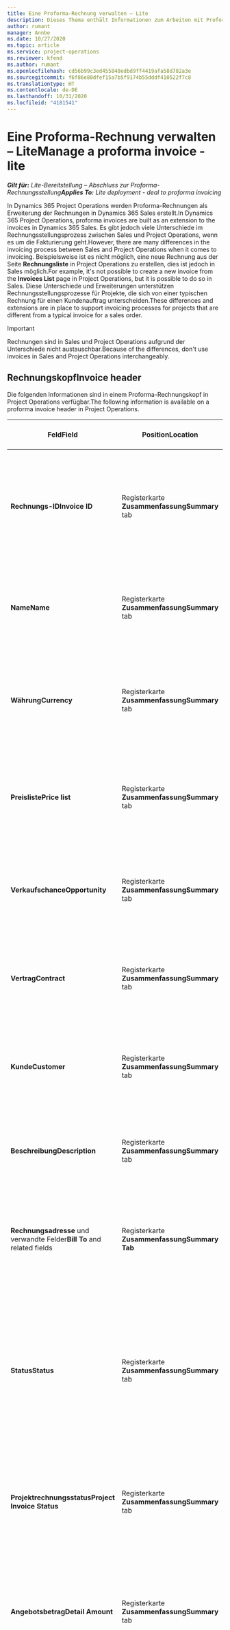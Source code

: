 ```yaml
---
title: Eine Proforma-Rechnung verwalten – Lite
description: Dieses Thema enthält Informationen zum Arbeiten mit Proforma-Rechnungen.
author: rumant
manager: Annbe
ms.date: 10/27/2020
ms.topic: article
ms.service: project-operations
ms.reviewer: kfend
ms.author: rumant
ms.openlocfilehash: cd56b99c3ed455848edbd9ff4419afa58d782a3e
ms.sourcegitcommit: f6f86e80dfef15a7b5f9174b55dddf410522f7c8
ms.translationtype: HT
ms.contentlocale: de-DE
ms.lasthandoff: 10/31/2020
ms.locfileid: "4181541"
---
```

# <a name="manage-a-proforma-invoice---lite"></a><span data-ttu-id="9aff2-103">Eine Proforma-Rechnung verwalten – Lite</span><span class="sxs-lookup"><span data-stu-id="9aff2-103">Manage a proforma invoice - lite</span></span>

<span data-ttu-id="9aff2-104">_**Gilt für:** Lite-Bereitstellung – Abschluss zur Proforma-Rechnungsstellung_</span><span class="sxs-lookup"><span data-stu-id="9aff2-104">_**Applies To:** Lite deployment - deal to proforma invoicing_</span></span>

<span data-ttu-id="9aff2-105">In Dynamics 365 Project Operations werden Proforma-Rechnungen als Erweiterung der Rechnungen in Dynamics 365 Sales erstellt.</span><span class="sxs-lookup"><span data-stu-id="9aff2-105">In Dynamics 365 Project Operations, proforma invoices are built as an extension to the invoices in Dynamics 365 Sales.</span></span> <span data-ttu-id="9aff2-106">Es gibt jedoch viele Unterschiede im Rechnungsstellungsprozess zwischen Sales und Project Operations, wenn es um die Fakturierung geht.</span><span class="sxs-lookup"><span data-stu-id="9aff2-106">However, there are many differences in the invoicing process between Sales and Project Operations when it comes to invoicing.</span></span> <span data-ttu-id="9aff2-107">Beispielsweise ist es nicht möglich, eine neue Rechnung aus der Seite **Rechnungsliste** in Project Operations zu erstellen, dies ist jedoch in Sales möglich.</span><span class="sxs-lookup"><span data-stu-id="9aff2-107">For example, it's not possible to create a new invoice from the **Invoices List** page in Project Operations, but it is possible to do so in Sales.</span></span> <span data-ttu-id="9aff2-108">Diese Unterschiede und Erweiterungen unterstützen Rechnungsstellungsprozesse für Projekte, die sich von einer typischen Rechnung für einen Kundenauftrag unterscheiden.</span><span class="sxs-lookup"><span data-stu-id="9aff2-108">These differences and extensions are in place to support invoicing processes for projects that are different from a typical invoice for a sales order.</span></span>

> [!IMPORTANT]
> <span data-ttu-id="9aff2-109">Rechnungen sind in Sales und Project Operations aufgrund der Unterschiede nicht austauschbar.</span><span class="sxs-lookup"><span data-stu-id="9aff2-109">Because of the differences, don't use invoices in Sales and Project Operations interchangeably.</span></span>

## <a name="invoice-header"></a><span data-ttu-id="9aff2-110">Rechnungskopf</span><span class="sxs-lookup"><span data-stu-id="9aff2-110">Invoice header</span></span>

<span data-ttu-id="9aff2-111">Die folgenden Informationen sind in einem Proforma-Rechnungskopf in Project Operations verfügbar.</span><span class="sxs-lookup"><span data-stu-id="9aff2-111">The following information is available on a proforma invoice header in Project Operations.</span></span>

| <span data-ttu-id="9aff2-112">Feld</span><span class="sxs-lookup"><span data-stu-id="9aff2-112">Field</span></span> | <span data-ttu-id="9aff2-113">Position</span><span class="sxs-lookup"><span data-stu-id="9aff2-113">Location</span></span> | <span data-ttu-id="9aff2-114">Beschreibung des Dataflows</span><span class="sxs-lookup"><span data-stu-id="9aff2-114">Description</span></span> | <span data-ttu-id="9aff2-115">Nachgelagerte Auswirkungen</span><span class="sxs-lookup"><span data-stu-id="9aff2-115">Downstream impact</span></span> |
| --- | --- | --- | --- |
| <span data-ttu-id="9aff2-116">**Rechnungs-ID**</span><span class="sxs-lookup"><span data-stu-id="9aff2-116">**Invoice ID**</span></span> | <span data-ttu-id="9aff2-117">Registerkarte **Zusammenfassung**</span><span class="sxs-lookup"><span data-stu-id="9aff2-117">**Summary** tab</span></span> | <span data-ttu-id="9aff2-118">Die ID wird bei Erstellung der Proforma-Rechnung automatisch generiert.</span><span class="sxs-lookup"><span data-stu-id="9aff2-118">The ID that is generated automatically when a proforma invoice is created.</span></span> <span data-ttu-id="9aff2-119">Ein schreibgeschütztes Feld, das für die Bearbeitung gesperrt ist.</span><span class="sxs-lookup"><span data-stu-id="9aff2-119">A read-only field that is locked from editing.</span></span> | <span data-ttu-id="9aff2-120">Dieses Feld wird als Referenz für jede Proforma-Rechnung verwendet.</span><span class="sxs-lookup"><span data-stu-id="9aff2-120">This field is used as a reference for each proforma invoice.</span></span> |
| <span data-ttu-id="9aff2-121">**Name**</span><span class="sxs-lookup"><span data-stu-id="9aff2-121">**Name**</span></span> | <span data-ttu-id="9aff2-122">Registerkarte **Zusammenfassung**</span><span class="sxs-lookup"><span data-stu-id="9aff2-122">**Summary** tab</span></span> | <span data-ttu-id="9aff2-123">Standardmäßig auf den Namen des Projektvertrags festgelegt.</span><span class="sxs-lookup"><span data-stu-id="9aff2-123">Set to the name of the project contract by default.</span></span> <span data-ttu-id="9aff2-124">Dieses Feld kann vom Benutzer bearbeitet werden.</span><span class="sxs-lookup"><span data-stu-id="9aff2-124">This field can be edited by the user.</span></span> | &nbsp;  |
| <span data-ttu-id="9aff2-125">**Währung**</span><span class="sxs-lookup"><span data-stu-id="9aff2-125">**Currency**</span></span> | <span data-ttu-id="9aff2-126">Registerkarte **Zusammenfassung**</span><span class="sxs-lookup"><span data-stu-id="9aff2-126">**Summary** tab</span></span> | <span data-ttu-id="9aff2-127">Standardmäßig auf die Währung des Projektvertrags festgelegt.</span><span class="sxs-lookup"><span data-stu-id="9aff2-127">Set to the currency of the project contract by default.</span></span> <span data-ttu-id="9aff2-128">Ein schreibgeschütztes Feld, das für die Bearbeitung gesperrt ist.</span><span class="sxs-lookup"><span data-stu-id="9aff2-128">A read-only field that is locked from editing.</span></span> |&nbsp; |
| <span data-ttu-id="9aff2-129">**Preisliste**</span><span class="sxs-lookup"><span data-stu-id="9aff2-129">**Price list**</span></span> | <span data-ttu-id="9aff2-130">Registerkarte **Zusammenfassung**</span><span class="sxs-lookup"><span data-stu-id="9aff2-130">**Summary** tab</span></span> | <span data-ttu-id="9aff2-131">Standardmäßig auf die Preisliste des Projektvertrags festgelegt.</span><span class="sxs-lookup"><span data-stu-id="9aff2-131">Set to the price list of the project contract by default.</span></span> <span data-ttu-id="9aff2-132">Ein schreibgeschütztes Feld, das für die Bearbeitung gesperrt ist.</span><span class="sxs-lookup"><span data-stu-id="9aff2-132">A read-only field that is locked from editing.</span></span> | &nbsp; |
| <span data-ttu-id="9aff2-133">**Verkaufschance**</span><span class="sxs-lookup"><span data-stu-id="9aff2-133">**Opportunity**</span></span> | <span data-ttu-id="9aff2-134">Registerkarte **Zusammenfassung**</span><span class="sxs-lookup"><span data-stu-id="9aff2-134">**Summary** tab</span></span> | <span data-ttu-id="9aff2-135">Der Verweis auf die verknüpfte Opportunity.</span><span class="sxs-lookup"><span data-stu-id="9aff2-135">The reference to the linked opportunity.</span></span> <span data-ttu-id="9aff2-136">Ein schreibgeschütztes Feld, das für die Bearbeitung gesperrt ist.</span><span class="sxs-lookup"><span data-stu-id="9aff2-136">A read-only field that is locked from editing.</span></span> | &nbsp;  |
| <span data-ttu-id="9aff2-137">**Vertrag**</span><span class="sxs-lookup"><span data-stu-id="9aff2-137">**Contract**</span></span> | <span data-ttu-id="9aff2-138">Registerkarte **Zusammenfassung**</span><span class="sxs-lookup"><span data-stu-id="9aff2-138">**Summary** tab</span></span> | <span data-ttu-id="9aff2-139">Verweis auf den verknüpften Projektvertrag.</span><span class="sxs-lookup"><span data-stu-id="9aff2-139">The reference to the linked project contract.</span></span> <span data-ttu-id="9aff2-140">Ein schreibgeschütztes Feld, das für die Bearbeitung gesperrt ist.</span><span class="sxs-lookup"><span data-stu-id="9aff2-140">A read-only field that is locked from editing.</span></span> | &nbsp; |
| <span data-ttu-id="9aff2-141">**Kunde**</span><span class="sxs-lookup"><span data-stu-id="9aff2-141">**Customer**</span></span> | <span data-ttu-id="9aff2-142">Registerkarte **Zusammenfassung**</span><span class="sxs-lookup"><span data-stu-id="9aff2-142">**Summary** tab</span></span> | <span data-ttu-id="9aff2-143">Verweis auf den verknüpften Projektvertrag.</span><span class="sxs-lookup"><span data-stu-id="9aff2-143">The reference to the linked project contract.</span></span> <span data-ttu-id="9aff2-144">Ein schreibgeschütztes Feld, das für die Bearbeitung gesperrt ist.</span><span class="sxs-lookup"><span data-stu-id="9aff2-144">A read-only field that is locked from editing.</span></span> |&nbsp;  |
| <span data-ttu-id="9aff2-145">**Beschreibung**</span><span class="sxs-lookup"><span data-stu-id="9aff2-145">**Description**</span></span> | <span data-ttu-id="9aff2-146">Registerkarte **Zusammenfassung**</span><span class="sxs-lookup"><span data-stu-id="9aff2-146">**Summary** tab</span></span> | <span data-ttu-id="9aff2-147">Das Textfeld, das die Rechnung beschreibt.</span><span class="sxs-lookup"><span data-stu-id="9aff2-147">The text field that describes the invoice.</span></span> <span data-ttu-id="9aff2-148">Dieses Feld kann vom Benutzer bearbeitet werden.</span><span class="sxs-lookup"><span data-stu-id="9aff2-148">This field can be edited by the user.</span></span> | &nbsp; |
| <span data-ttu-id="9aff2-149">**Rechnungsadresse** und verwandte Felder</span><span class="sxs-lookup"><span data-stu-id="9aff2-149">**Bill To** and related fields</span></span> | <span data-ttu-id="9aff2-150">Registerkarte **Zusammenfassung**</span><span class="sxs-lookup"><span data-stu-id="9aff2-150">**Summary Tab**</span></span> | <span data-ttu-id="9aff2-151">Die Standardeinstellungen werden vom Projektvertragskunden festgelegt.</span><span class="sxs-lookup"><span data-stu-id="9aff2-151">Defaults are set from the project contract customer.</span></span> <span data-ttu-id="9aff2-152">Dieses Feld kann vom Benutzer bearbeitet werden.</span><span class="sxs-lookup"><span data-stu-id="9aff2-152">This field can be edited by the user.</span></span>  | &nbsp; |
| <span data-ttu-id="9aff2-153">**Status**</span><span class="sxs-lookup"><span data-stu-id="9aff2-153">**Status**</span></span> | <span data-ttu-id="9aff2-154">Registerkarte **Zusammenfassung**</span><span class="sxs-lookup"><span data-stu-id="9aff2-154">**Summary** tab</span></span> | <span data-ttu-id="9aff2-155">Legt die folgenden Optionen fest: **Aktiv**, **Geschlossen**, **Bezahlt** und **Abgebrochen** und kann vom Benutzer bearbeitet werden.</span><span class="sxs-lookup"><span data-stu-id="9aff2-155">Sets the following options: **Active**, **Closed**, **Paid**, and **Canceled**, and can be edited by the user.</span></span> | <span data-ttu-id="9aff2-156">Nicht unterstützte Status für Projektvorgänge umfassen **Geschlossen** und **Abgebrochen**.</span><span class="sxs-lookup"><span data-stu-id="9aff2-156">Unsupported statuses for Project Operations include **Closed** and **Canceled**.</span></span> </br> <span data-ttu-id="9aff2-157">Der Status ist auf **Aktiv** festgelegt, wenn die Rechnung erstellt wird.</span><span class="sxs-lookup"><span data-stu-id="9aff2-157">The status is set to **Active** when the invoice is created.</span></span> </br><span data-ttu-id="9aff2-158">Der Status sollte auf **Bezahlt** gesetzt sein, nachdem die Rechnung bestätigt wurde.</span><span class="sxs-lookup"><span data-stu-id="9aff2-158">The status should be set to **Paid** only after the invoice is confirmed.</span></span> |
| <span data-ttu-id="9aff2-159">**Projektrechnungsstatus**</span><span class="sxs-lookup"><span data-stu-id="9aff2-159">**Project Invoice Status**</span></span> | <span data-ttu-id="9aff2-160">Registerkarte **Zusammenfassung**</span><span class="sxs-lookup"><span data-stu-id="9aff2-160">**Summary** tab</span></span> | <span data-ttu-id="9aff2-161">Legt die folgenden Optionen fest: **Entwurf**, **In Überprüfung** und **Bestätigt** und kann vom Benutzer bearbeitet werden.</span><span class="sxs-lookup"><span data-stu-id="9aff2-161">Sets the following options: **Draft**, **In review**, and **Confirmed**, and can be edited by the user.</span></span> | <span data-ttu-id="9aff2-162">In den Status **Entwurf** und **In Überprüfung** kann die Rechnung bearbeitet werden.</span><span class="sxs-lookup"><span data-stu-id="9aff2-162">In both **Draft** and **In Review** statuses, the invoice can be edited.</span></span> <span data-ttu-id="9aff2-163">Die Rechnung kann nach Bestätigung nicht mehr bearbeitet werden.</span><span class="sxs-lookup"><span data-stu-id="9aff2-163">The invoice can't be edited after it's confirmed.</span></span> |
| <span data-ttu-id="9aff2-164">**Angebotsbetrag**</span><span class="sxs-lookup"><span data-stu-id="9aff2-164">**Detail Amount**</span></span> | <span data-ttu-id="9aff2-165">Registerkarte **Zusammenfassung**</span><span class="sxs-lookup"><span data-stu-id="9aff2-165">**Summary** tab</span></span> | <span data-ttu-id="9aff2-166">Die Summe der Beträge auf allen Rechnungspositionen nach Vorschüssen und Abzügen.</span><span class="sxs-lookup"><span data-stu-id="9aff2-166">The sum of amounts on all the invoice lines after advances and deductions.</span></span> <span data-ttu-id="9aff2-167">Ein schreibgeschütztes Feld, das für die Bearbeitung gesperrt ist.</span><span class="sxs-lookup"><span data-stu-id="9aff2-167">A read-only field that is locked from editing.</span></span> | <span data-ttu-id="9aff2-168">In diesem Feld wird der Endbetrag berechnet.</span><span class="sxs-lookup"><span data-stu-id="9aff2-168">This field is used to calculate the final amount.</span></span> |
| <span data-ttu-id="9aff2-169">**Rabatt (%)**</span><span class="sxs-lookup"><span data-stu-id="9aff2-169">**Discount (%)**</span></span> | <span data-ttu-id="9aff2-170">Registerkarte **Zusammenfassung**</span><span class="sxs-lookup"><span data-stu-id="9aff2-170">**Summary** tab</span></span> | <span data-ttu-id="9aff2-171">Dieses Feld kann bearbeitet werden, um einen Rabattprozentsatz einzugeben.</span><span class="sxs-lookup"><span data-stu-id="9aff2-171">This field can be edited to enter a discount percentage.</span></span> <span data-ttu-id="9aff2-172">Dieses Feld wird von der Project Operations-Funktionalität nicht unterstützt.</span><span class="sxs-lookup"><span data-stu-id="9aff2-172">This field is not supported by Project Operations functionality.</span></span> | <span data-ttu-id="9aff2-173">Dieses Feld wird nicht unterstützt.</span><span class="sxs-lookup"><span data-stu-id="9aff2-173">This is an unsupported field.</span></span> |
| <span data-ttu-id="9aff2-174">**Rabattbetrag**</span><span class="sxs-lookup"><span data-stu-id="9aff2-174">**Discount Amount**</span></span> | <span data-ttu-id="9aff2-175">Registerkarte **Zusammenfassung**</span><span class="sxs-lookup"><span data-stu-id="9aff2-175">**Summary** tab</span></span> | <span data-ttu-id="9aff2-176">Dieses Feld kann bearbeitet werden, um den Rabattbetrag einzugeben.</span><span class="sxs-lookup"><span data-stu-id="9aff2-176">This field can be edited to enter the discount amount.</span></span> <span data-ttu-id="9aff2-177">Dieses Feld wird von der Project Operations-Funktionalität nicht unterstützt.</span><span class="sxs-lookup"><span data-stu-id="9aff2-177">This field is not supported by Project Operations functionality.</span></span> | <span data-ttu-id="9aff2-178">Dieses Feld wird nicht unterstützt.</span><span class="sxs-lookup"><span data-stu-id="9aff2-178">This is an unsupported field.</span></span> |
| <span data-ttu-id="9aff2-179">**Rabattierter Betrag**</span><span class="sxs-lookup"><span data-stu-id="9aff2-179">**Pre-freight Amount**</span></span> | <span data-ttu-id="9aff2-180">Registerkarte **Zusammenfassung**</span><span class="sxs-lookup"><span data-stu-id="9aff2-180">**Summary Tab**</span></span> | <span data-ttu-id="9aff2-181">Der Gesamtrechnungsbetrag nach Anwendung der Rabatte.</span><span class="sxs-lookup"><span data-stu-id="9aff2-181">The total invoice amount after discounts are applied.</span></span> <span data-ttu-id="9aff2-182">Ein schreibgeschütztes Feld, das für die Bearbeitung gesperrt ist.</span><span class="sxs-lookup"><span data-stu-id="9aff2-182">A read-only field that is locked from editing.</span></span> | <span data-ttu-id="9aff2-183">In diesem Feld wird der Endbetrag berechnet.</span><span class="sxs-lookup"><span data-stu-id="9aff2-183">This field is used to calculate the final amount.</span></span> |
| <span data-ttu-id="9aff2-184">**Frachtgebühr**</span><span class="sxs-lookup"><span data-stu-id="9aff2-184">**Freight Amount**</span></span> | <span data-ttu-id="9aff2-185">Registerkarte **Zusammenfassung**</span><span class="sxs-lookup"><span data-stu-id="9aff2-185">**Summary** tab</span></span> | <span data-ttu-id="9aff2-186">Dieses Feld kann bearbeitet werden, um die Frachtgebühr einzugeben.</span><span class="sxs-lookup"><span data-stu-id="9aff2-186">This field can be edited to enter freight amount.</span></span> <span data-ttu-id="9aff2-187">Dieses Feld wird von der Project Operations-Funktionalität nicht unterstützt.</span><span class="sxs-lookup"><span data-stu-id="9aff2-187">This field is not supported by Project Operations functionality.</span></span> | <span data-ttu-id="9aff2-188">Dieses Feld wird nicht unterstützt.</span><span class="sxs-lookup"><span data-stu-id="9aff2-188">This is an unsupported field.</span></span> |
| <span data-ttu-id="9aff2-189">**Steuern gesamt**</span><span class="sxs-lookup"><span data-stu-id="9aff2-189">**Total Tax**</span></span> | <span data-ttu-id="9aff2-190">Registerkarte **Zusammenfassung**</span><span class="sxs-lookup"><span data-stu-id="9aff2-190">**Summary** tab</span></span> | <span data-ttu-id="9aff2-191">Die Gesamtsteuer aus allen Rechnungspositionen auf der Rechnung.</span><span class="sxs-lookup"><span data-stu-id="9aff2-191">The total tax from all invoice lines on the invoice.</span></span> <span data-ttu-id="9aff2-192">Ein schreibgeschütztes Feld, das für die Bearbeitung gesperrt ist.</span><span class="sxs-lookup"><span data-stu-id="9aff2-192">A read-only field that is locked from editing.</span></span> | <span data-ttu-id="9aff2-193">Keine</span><span class="sxs-lookup"><span data-stu-id="9aff2-193">None.</span></span> |
| <span data-ttu-id="9aff2-194">**Gesamtbetrag**</span><span class="sxs-lookup"><span data-stu-id="9aff2-194">**Total Amount**</span></span> | <span data-ttu-id="9aff2-195">Registerkarte **Zusammenfassung**</span><span class="sxs-lookup"><span data-stu-id="9aff2-195">**Summary** tab</span></span> | <span data-ttu-id="9aff2-196">Die Summe des Betrags nach Rabatten und Steuern.</span><span class="sxs-lookup"><span data-stu-id="9aff2-196">The sum of the amount after discounts and taxes.</span></span> | <span data-ttu-id="9aff2-197">Die Summe ist der Betrag, den der Kunde bezahlen muss.</span><span class="sxs-lookup"><span data-stu-id="9aff2-197">The sum is the amount the customer needs to pay.</span></span> |
## <a name="project-based-invoice-lines"></a><span data-ttu-id="9aff2-198">Projektbasierte Rechnungszeilen</span><span class="sxs-lookup"><span data-stu-id="9aff2-198">Project-based invoice Lines</span></span>

<span data-ttu-id="9aff2-199">Im Project Operations gibt es für jede Projektvertragsposition immer eine Rechnungsposition.</span><span class="sxs-lookup"><span data-stu-id="9aff2-199">In Project Operations, there is always one invoice line for every project contract line.</span></span> <span data-ttu-id="9aff2-200">Die Rechnungsposition wird auch dann erstellt, wenn keine Istdaten vorhanden sind.</span><span class="sxs-lookup"><span data-stu-id="9aff2-200">The invoice line is created even if there are no actuals.</span></span> <span data-ttu-id="9aff2-201">Die folgenden Informationen sind in einer Proforma-Rechnungszeile verfügbar.</span><span class="sxs-lookup"><span data-stu-id="9aff2-201">The following information is available on a proforma invoice line.</span></span>

| <span data-ttu-id="9aff2-202">Feld</span><span class="sxs-lookup"><span data-stu-id="9aff2-202">Field</span></span> | <span data-ttu-id="9aff2-203">Position</span><span class="sxs-lookup"><span data-stu-id="9aff2-203">Location</span></span> | <span data-ttu-id="9aff2-204">Beschreibung des Dataflows</span><span class="sxs-lookup"><span data-stu-id="9aff2-204">Description</span></span> | <span data-ttu-id="9aff2-205">Nachgelagerte Auswirkungen</span><span class="sxs-lookup"><span data-stu-id="9aff2-205">Downstream impact</span></span> |
| --- | --- | --- | --- |
| <span data-ttu-id="9aff2-206">**Rechnungs-ID**</span><span class="sxs-lookup"><span data-stu-id="9aff2-206">**Invoice ID**</span></span> | <span data-ttu-id="9aff2-207">Registerkarte **Allgemein**</span><span class="sxs-lookup"><span data-stu-id="9aff2-207">**General** tab</span></span> | <span data-ttu-id="9aff2-208">Der Verweis auf die Rechnungs-ID.</span><span class="sxs-lookup"><span data-stu-id="9aff2-208">The reference to the invoice ID.</span></span> <span data-ttu-id="9aff2-209">Ein schreibgeschütztes Feld, das für die Bearbeitung gesperrt ist.</span><span class="sxs-lookup"><span data-stu-id="9aff2-209">A read-only field that is locked from editing.</span></span> | <span data-ttu-id="9aff2-210">Über den Link „Rechnungs-ID“ können Sie zurück zum Rechnungskopf navigieren.</span><span class="sxs-lookup"><span data-stu-id="9aff2-210">The invoice ID link can be used to navigate back to the invoice header.</span></span> |
| <span data-ttu-id="9aff2-211">**Name**</span><span class="sxs-lookup"><span data-stu-id="9aff2-211">**Name**</span></span> | <span data-ttu-id="9aff2-212">Registerkarte **Allgemein**</span><span class="sxs-lookup"><span data-stu-id="9aff2-212">**General** tab</span></span> | <span data-ttu-id="9aff2-213">Der Name der Rechnungsposition, der standardmäßig aus dem Namen der Vertragszeile festgelegt wird.</span><span class="sxs-lookup"><span data-stu-id="9aff2-213">The name of the invoice line set by default from the contract line name.</span></span> <span data-ttu-id="9aff2-214">Dieses Feld kann vom Benutzer bearbeitet werden.</span><span class="sxs-lookup"><span data-stu-id="9aff2-214">This field can be edited by the user.</span></span> | &nbsp; |
| <span data-ttu-id="9aff2-215">**Project**</span><span class="sxs-lookup"><span data-stu-id="9aff2-215">**Project**</span></span> | <span data-ttu-id="9aff2-216">Registerkarte **Allgemein**</span><span class="sxs-lookup"><span data-stu-id="9aff2-216">**General** tab</span></span> | <span data-ttu-id="9aff2-217">Das Projekt der verwandten Projektvertragszeile.</span><span class="sxs-lookup"><span data-stu-id="9aff2-217">The project on the related project contract line.</span></span> <span data-ttu-id="9aff2-218">Ein schreibgeschütztes Feld, das für die Bearbeitung gesperrt ist.</span><span class="sxs-lookup"><span data-stu-id="9aff2-218">A read-only field that is locked from editing.</span></span> | <span data-ttu-id="9aff2-219">Über den Projektlink können Sie zum Projekt navigieren.</span><span class="sxs-lookup"><span data-stu-id="9aff2-219">The project link can be used to navigate to the project.</span></span> |
| <span data-ttu-id="9aff2-220">**Fakturierungsmethode**</span><span class="sxs-lookup"><span data-stu-id="9aff2-220">**Billing Method**</span></span> | <span data-ttu-id="9aff2-221">Registerkarte **Allgemein**</span><span class="sxs-lookup"><span data-stu-id="9aff2-221">**General** tab</span></span> | <span data-ttu-id="9aff2-222">Die Abrechnungsmethode der verwandten Projektvertragszeile.</span><span class="sxs-lookup"><span data-stu-id="9aff2-222">The billing method on the related project contract line.</span></span> <span data-ttu-id="9aff2-223">Ein schreibgeschütztes Feld, das für die Bearbeitung gesperrt ist.</span><span class="sxs-lookup"><span data-stu-id="9aff2-223">A read-only field that is locked from editing.</span></span> | &nbsp; |
| <span data-ttu-id="9aff2-224">**Vertragszeilenbetrag**</span><span class="sxs-lookup"><span data-stu-id="9aff2-224">**Contract Line Amount**</span></span> | <span data-ttu-id="9aff2-225">Registerkarte **Allgemein**</span><span class="sxs-lookup"><span data-stu-id="9aff2-225">**General** tab</span></span> | <span data-ttu-id="9aff2-226">Der Vertragsbetrag der verwandten Projektvertragszeile.</span><span class="sxs-lookup"><span data-stu-id="9aff2-226">The contract amount on the related project contract line.</span></span> <span data-ttu-id="9aff2-227">Ein schreibgeschütztes Feld, das für die Bearbeitung gesperrt ist.</span><span class="sxs-lookup"><span data-stu-id="9aff2-227">A read-only field that is locked from editing.</span></span> | &nbsp; |
| <span data-ttu-id="9aff2-228">**Fakturiert bis Datum**</span><span class="sxs-lookup"><span data-stu-id="9aff2-228">**Invoiced till Date**</span></span> | <span data-ttu-id="9aff2-229">Registerkarte **Allgemein**</span><span class="sxs-lookup"><span data-stu-id="9aff2-229">**General** tab</span></span> | <span data-ttu-id="9aff2-230">Die Summe der Beträge in allen Rechnungszeilendetails dieser Rechnung.</span><span class="sxs-lookup"><span data-stu-id="9aff2-230">The sum of amounts on all the invoice line details of this invoice.</span></span> <span data-ttu-id="9aff2-231">Ein schreibgeschütztes Feld, das für die Bearbeitung gesperrt ist.</span><span class="sxs-lookup"><span data-stu-id="9aff2-231">A read-only field that is locked from editing.</span></span> | &nbsp; |
| <span data-ttu-id="9aff2-232">**Betrag**</span><span class="sxs-lookup"><span data-stu-id="9aff2-232">**Amount**</span></span> | <span data-ttu-id="9aff2-233">Registerkarte **Allgemein**</span><span class="sxs-lookup"><span data-stu-id="9aff2-233">**General** tab</span></span> | <span data-ttu-id="9aff2-234">Die Summe der Beträge in allen fakturierbaren Rechnungszeilendetails dieser Rechnung.</span><span class="sxs-lookup"><span data-stu-id="9aff2-234">The sum of amounts on all chargeable invoice line details of this invoice.</span></span> <span data-ttu-id="9aff2-235">Ein schreibgeschütztes Feld, das für die Bearbeitung gesperrt ist.</span><span class="sxs-lookup"><span data-stu-id="9aff2-235">A read-only field that is locked from editing.</span></span> | <span data-ttu-id="9aff2-236">In diesem Feld wird der Endbetrag auf dem Rechnungskopf berechnet.</span><span class="sxs-lookup"><span data-stu-id="9aff2-236">This field is used to calculate the final amount on the invoice header.</span></span> |
| <span data-ttu-id="9aff2-237">**Steuer**</span><span class="sxs-lookup"><span data-stu-id="9aff2-237">**Tax**</span></span> | <span data-ttu-id="9aff2-238">Registerkarte **Allgemein**</span><span class="sxs-lookup"><span data-stu-id="9aff2-238">**General** tab</span></span> | <span data-ttu-id="9aff2-239">Die Summe der Steuerbeträge in allen Rechnungszeilendetails dieser Rechnungszeile.</span><span class="sxs-lookup"><span data-stu-id="9aff2-239">The sum of tax amounts on all the invoice line details of this invoice line.</span></span> <span data-ttu-id="9aff2-240">Ein schreibgeschütztes Feld, das für die Bearbeitung gesperrt ist.</span><span class="sxs-lookup"><span data-stu-id="9aff2-240">A read-only field that is locked from editing.</span></span> | <span data-ttu-id="9aff2-241">In diesem Feld wird der Endsteuerbetrag auf dem Rechnungskopf berechnet.</span><span class="sxs-lookup"><span data-stu-id="9aff2-241">This field is used to calculate the final tax amount on the invoice header.</span></span> |
| <span data-ttu-id="9aff2-242">**Erweiterter Betrag**</span><span class="sxs-lookup"><span data-stu-id="9aff2-242">**Extended Amount**</span></span> | <span data-ttu-id="9aff2-243">Registerkarte **Allgemein**</span><span class="sxs-lookup"><span data-stu-id="9aff2-243">**General** tab</span></span> | <span data-ttu-id="9aff2-244">Die Summe der Gesamtbeträge (**Steuer + Beträge**) in allen fakturierbaren Rechnungszeilendetails dieser Rechnungszeile.</span><span class="sxs-lookup"><span data-stu-id="9aff2-244">The sum of total amounts (**Tax + Amounts**) on all chargeable invoice line details of this invoice line.</span></span> <span data-ttu-id="9aff2-245">Ein schreibgeschütztes Feld, das für die Bearbeitung gesperrt ist.</span><span class="sxs-lookup"><span data-stu-id="9aff2-245">A read-only field that is locked from editing.</span></span> | <span data-ttu-id="9aff2-246">In diesem Feld wird der Endbetrag auf dem Rechnungskopf berechnet.</span><span class="sxs-lookup"><span data-stu-id="9aff2-246">This field is used to calculate the final amount on the invoice header.</span></span> |


## <a name="invoice-line-details"></a><span data-ttu-id="9aff2-247">Rechnungspositionsdetails</span><span class="sxs-lookup"><span data-stu-id="9aff2-247">Invoice line details</span></span>

<span data-ttu-id="9aff2-248">Jede Rechnungsposition in einer Projektrechnung enthält Details zur Rechnungsposition.</span><span class="sxs-lookup"><span data-stu-id="9aff2-248">Each invoice line in a project invoice includes invoice line details.</span></span> <span data-ttu-id="9aff2-249">Diese Zeilendetails beziehen sich auf die nicht in Rechnung gestellten Verkaufszahlen und Meilensteine, die sich auf die Vertragszeile beziehen, auf die in der Rechnungszeile verwiesen wird.</span><span class="sxs-lookup"><span data-stu-id="9aff2-249">These line details are related to the unbilled sales actuals and milestones that relate to the contract line referenced by the invoice line.</span></span> <span data-ttu-id="9aff2-250">All diese Transaktionen sind als **Bereit für die Rechnungsstellung** markiert.</span><span class="sxs-lookup"><span data-stu-id="9aff2-250">All these transactions are marked **Ready to Invoice**.</span></span>

<span data-ttu-id="9aff2-251">Für die **Zeit- und Materialrechnung**-Zeile werden Rechnungszeilendetails in **Fakturierbar**, **Nicht fakturierbar** und **Kostenlos** auf der Seite **Rechnungszeile** gruppiert.</span><span class="sxs-lookup"><span data-stu-id="9aff2-251">For the **Time and Material Invoice** line, invoice line details are grouped into **Chargeable**, **Non-chargeable**, and **Complimentary** on the **Invoice Line** page.</span></span> <span data-ttu-id="9aff2-252">**Fakturierbare Rechnungszeile**-Details addieren sich zur Rechnungszeilensumme.</span><span class="sxs-lookup"><span data-stu-id="9aff2-252">**Chargeable Invoice Line** details add up to the invoice line total.</span></span> <span data-ttu-id="9aff2-253">**Kostenlos** und **Nicht fakturierbare Istwerte** addieren Sie nicht zur Rechnungszeilensumme.</span><span class="sxs-lookup"><span data-stu-id="9aff2-253">**Complimentary** and **Non-chargeable Actuals** do not add up to the invoice line total.</span></span>

<span data-ttu-id="9aff2-254">Für die **Festpreisrechnung**-Zeile werden Rechnungszeilendetails aus Meilensteinen erstellt, die als **Bereit für die Rechnungsstellung** auf der zugehörigen Vertragszeile gekennzeichnet sind.</span><span class="sxs-lookup"><span data-stu-id="9aff2-254">For the **Fixed Price Invoice** line, invoice line details are created from milestones that are marked as **Ready to invoice** on the related contract line.</span></span> <span data-ttu-id="9aff2-255">Nachdem die Rechnungszeilendetails aus einem Meilenstein erstellt wurde, wird der Abrechnungsstatus des Meilensteins auf **Erstellte Kundenrechnung** aktualisiert.</span><span class="sxs-lookup"><span data-stu-id="9aff2-255">After the invoice line detail is created from a milestone, the billing status on the milestone updates to **Customer Invoice Created**.</span></span>

### <a name="edit-invoice-line-details"></a><span data-ttu-id="9aff2-256">Rechnungspositionsdetails bearbeiten</span><span class="sxs-lookup"><span data-stu-id="9aff2-256">Edit invoice line details</span></span>

<span data-ttu-id="9aff2-257">Die folgenden Felder sind in den Rechnungszeilendetails verfügbar, die durch einen nicht in Rechnung gestellten tatsächlichen Umsatz abgesichert sind:</span><span class="sxs-lookup"><span data-stu-id="9aff2-257">The following fields are available on an invoice line detail that is backed by an unbilled sales actual:</span></span>

| <span data-ttu-id="9aff2-258">Feld</span><span class="sxs-lookup"><span data-stu-id="9aff2-258">Field</span></span> | <span data-ttu-id="9aff2-259">Beschreibung des Dataflows</span><span class="sxs-lookup"><span data-stu-id="9aff2-259">Description</span></span> | <span data-ttu-id="9aff2-260">Nachgelagerte Auswirkungen</span><span class="sxs-lookup"><span data-stu-id="9aff2-260">Downstream impact</span></span> |
| --- | --- | --- |
| <span data-ttu-id="9aff2-261">**Rechnungsposition**</span><span class="sxs-lookup"><span data-stu-id="9aff2-261">**Invoice line**</span></span> | <span data-ttu-id="9aff2-262">Ein Verweis auf die **Rechnungsposition-ID**.</span><span class="sxs-lookup"><span data-stu-id="9aff2-262">A reference to the **Invoice Line ID**.</span></span> <span data-ttu-id="9aff2-263">Schreibgeschütztes Feld, Bearbeitung gesperrt.</span><span class="sxs-lookup"><span data-stu-id="9aff2-263">Read-only field, locked for editing.</span></span> | <span data-ttu-id="9aff2-264">Über diesen Link können Sie zurück zum Rechnungskopf navigieren.</span><span class="sxs-lookup"><span data-stu-id="9aff2-264">This link can be used to navigate back to the invoice header.</span></span> |
| <span data-ttu-id="9aff2-265">**Beschreibung**</span><span class="sxs-lookup"><span data-stu-id="9aff2-265">**Description**</span></span> | <span data-ttu-id="9aff2-266">Eine Beschreibung der Rechnungsposition.</span><span class="sxs-lookup"><span data-stu-id="9aff2-266">A description of the invoice line detail.</span></span> <span data-ttu-id="9aff2-267">Standardmäßig über das Feld **Interne Kommentare** unter **Zeiteintrag** und über das Feld **Beschreibung** im **Ausgabeneintrag** festgelegt.</span><span class="sxs-lookup"><span data-stu-id="9aff2-267">Set by default from the **Internal Comments** field on the **Time Entry**, and from the **Description** field on **Expense Entry**.</span></span> <span data-ttu-id="9aff2-268">Dieses Feld kann vom Benutzer bearbeitet werden.</span><span class="sxs-lookup"><span data-stu-id="9aff2-268">The field can be edited by the user.</span></span>| &nbsp; |
| <span data-ttu-id="9aff2-269">**Externe Beschreibung**</span><span class="sxs-lookup"><span data-stu-id="9aff2-269">**External Description**</span></span> | <span data-ttu-id="9aff2-270">Eine Beschreibung der Rechnungsposition.</span><span class="sxs-lookup"><span data-stu-id="9aff2-270">A description of the invoice line detail.</span></span> <span data-ttu-id="9aff2-271">Standardmäßig über das Feld **Externe Kommentare** unter **Zeiteintrag** und über das Feld **Beschreibung** im **Ausgabeneintrag** festgelegt.</span><span class="sxs-lookup"><span data-stu-id="9aff2-271">Set by default from the **External Comments** field on the **Time Entry**, and the **Description** field on **Expense Entry**.</span></span> <span data-ttu-id="9aff2-272">Dieses Feld kann vom Benutzer bearbeitet werden.</span><span class="sxs-lookup"><span data-stu-id="9aff2-272">The field can be edited by the user.</span></span> | <span data-ttu-id="9aff2-273">Diese Beschreibung kann verwendet werden, um zu bestimmen, was auf der gedruckten Rechnung stehen soll, die an den Kunden gesendet wird.</span><span class="sxs-lookup"><span data-stu-id="9aff2-273">This description can be used to determine what should be on the printed invoice that will be sent to the customer.</span></span> <span data-ttu-id="9aff2-274">In Project Operations verfügt eine Proforma-Rechnung nicht über alle erforderlichen Funktionen zum Konfigurieren der Druckeinstellungen für eine Rechnung.</span><span class="sxs-lookup"><span data-stu-id="9aff2-274">In Project Operations, a proforma invoice doesn't have all the required functionality to configure print settings for an invoice.</span></span> |
| <span data-ttu-id="9aff2-275">**Startdatum**</span><span class="sxs-lookup"><span data-stu-id="9aff2-275">**Start Date**</span></span> | <span data-ttu-id="9aff2-276">Standardmäßig aus der tatsächlichen Quelle festgelegt.</span><span class="sxs-lookup"><span data-stu-id="9aff2-276">Set by default from the source actual.</span></span> <span data-ttu-id="9aff2-277">Ein schreibgeschütztes Feld, das für die Bearbeitung gesperrt ist.</span><span class="sxs-lookup"><span data-stu-id="9aff2-277">A read-only field that is locked from editing.</span></span> | <span data-ttu-id="9aff2-278">Dieses Feld kann für ein neues Rechnungszeilendetail bearbeitet werden, das nicht von einer tatsächlichen Quelle unterstützt wird.</span><span class="sxs-lookup"><span data-stu-id="9aff2-278">This field can be edited on a new invoice line detail that isn't backed by a source actual.</span></span> |
| <span data-ttu-id="9aff2-279">**Project**</span><span class="sxs-lookup"><span data-stu-id="9aff2-279">**Project**</span></span> | <span data-ttu-id="9aff2-280">Standardmäßig aus der tatsächlichen Quelle festgelegt.</span><span class="sxs-lookup"><span data-stu-id="9aff2-280">Set by default from the source actual.</span></span> <span data-ttu-id="9aff2-281">Ein schreibgeschütztes Feld, das für die Bearbeitung gesperrt ist.</span><span class="sxs-lookup"><span data-stu-id="9aff2-281">A read-only field that is locked from editing.</span></span> | <span data-ttu-id="9aff2-282">Standardmäßig auf das Projekt der verwandten Projektzeile festgelegt.</span><span class="sxs-lookup"><span data-stu-id="9aff2-282">Set by default to the project on the related contract line.</span></span> |
| <span data-ttu-id="9aff2-283">**Aufgabe**</span><span class="sxs-lookup"><span data-stu-id="9aff2-283">**Task**</span></span> | <span data-ttu-id="9aff2-284">Standardmäßig aus der tatsächlichen Quelle festgelegt.</span><span class="sxs-lookup"><span data-stu-id="9aff2-284">Set by default from the source actual.</span></span> <span data-ttu-id="9aff2-285">Ein schreibgeschütztes Feld, das für die Bearbeitung gesperrt ist.</span><span class="sxs-lookup"><span data-stu-id="9aff2-285">A read-only field that is locked from editing.</span></span> | <span data-ttu-id="9aff2-286">Das Feld kann für ein neues Rechnungszeilendetail bearbeitet werden, das nicht von einer tatsächlichen Quelle unterstützt wird.</span><span class="sxs-lookup"><span data-stu-id="9aff2-286">The field can be edited on a new invoice line detail that is not backed by a source actual.</span></span> <span data-ttu-id="9aff2-287">Eine Dropdown-Liste zeigt alle Aufgaben an, die der zugehörigen Projektvertragszeile zugeordnet sind.</span><span class="sxs-lookup"><span data-stu-id="9aff2-287">A drop-down list shows all tasks that are associated to the related project contract line.</span></span>  |
| <span data-ttu-id="9aff2-288">**Transaktionskategorie**</span><span class="sxs-lookup"><span data-stu-id="9aff2-288">**Transaction category**</span></span> | <span data-ttu-id="9aff2-289">Standardmäßig aus der tatsächlichen Quelle festgelegt.</span><span class="sxs-lookup"><span data-stu-id="9aff2-289">Set by default from the source actual.</span></span> <span data-ttu-id="9aff2-290">Ein schreibgeschütztes Feld, das für die Bearbeitung gesperrt ist.</span><span class="sxs-lookup"><span data-stu-id="9aff2-290">A read-only field that is locked from editing.</span></span> | <span data-ttu-id="9aff2-291">Dieses Feld kann für ein neues Rechnungszeilendetail bearbeitet werden, das nicht von einer tatsächlichen Quelle unterstützt wird.</span><span class="sxs-lookup"><span data-stu-id="9aff2-291">The field can be edited on a new invoice line detail that isn't backed by an actual source.</span></span> |
| <span data-ttu-id="9aff2-292">**Rolle**</span><span class="sxs-lookup"><span data-stu-id="9aff2-292">**Role**</span></span> | <span data-ttu-id="9aff2-293">Standardmäßig aus der tatsächlichen Quelle festgelegt.</span><span class="sxs-lookup"><span data-stu-id="9aff2-293">Set by default from the source actual.</span></span> <span data-ttu-id="9aff2-294">Ein schreibgeschütztes Feld, das für die Bearbeitung gesperrt ist.</span><span class="sxs-lookup"><span data-stu-id="9aff2-294">A read-only field that is locked from editing.</span></span> | <span data-ttu-id="9aff2-295">Dieses Feld kann für ein neues Rechnungszeilendetail bearbeitet werden, das nicht von einer tatsächlichen Quelle unterstützt wird.</span><span class="sxs-lookup"><span data-stu-id="9aff2-295">The field can be edited on a new invoice line detail that isn't backed by a source actual.</span></span> |
| <span data-ttu-id="9aff2-296">**Buchbare Ressource**</span><span class="sxs-lookup"><span data-stu-id="9aff2-296">**Bookable Resource**</span></span> | <span data-ttu-id="9aff2-297">Standardmäßig aus der tatsächlichen Quelle festgelegt.</span><span class="sxs-lookup"><span data-stu-id="9aff2-297">Set by default from the source actual.</span></span> <span data-ttu-id="9aff2-298">Ein schreibgeschütztes Feld, das für die Bearbeitung gesperrt ist.</span><span class="sxs-lookup"><span data-stu-id="9aff2-298">A read-only field that is locked from editing.</span></span> | <span data-ttu-id="9aff2-299">Dieses Feld kann für ein neues Rechnungszeilendetail bearbeitet werden, das nicht von einer tatsächlichen Quelle unterstützt wird.</span><span class="sxs-lookup"><span data-stu-id="9aff2-299">The field can be edited on a new invoice line detail that isn't backed by an actual source.</span></span> |
| <span data-ttu-id="9aff2-300">**Ressourcenzuordnungseinheit**</span><span class="sxs-lookup"><span data-stu-id="9aff2-300">**Resourcing Unit**</span></span> | <span data-ttu-id="9aff2-301">Standardmäßig aus der tatsächlichen Quelle festgelegt.</span><span class="sxs-lookup"><span data-stu-id="9aff2-301">Set by default from the source actual.</span></span> <span data-ttu-id="9aff2-302">Ein schreibgeschütztes Feld, das für die Bearbeitung gesperrt ist.</span><span class="sxs-lookup"><span data-stu-id="9aff2-302">A read-only field that is locked from editing.</span></span> | <span data-ttu-id="9aff2-303">Dieses Feld kann für ein neues Rechnungszeilendetail bearbeitet werden, das nicht von einer tatsächlichen Quelle unterstützt wird.</span><span class="sxs-lookup"><span data-stu-id="9aff2-303">The field can be edited on a new invoice line detail that isn't backed by a source actual.</span></span> |
| <span data-ttu-id="9aff2-304">**Menge**</span><span class="sxs-lookup"><span data-stu-id="9aff2-304">**Quantity**</span></span> | <span data-ttu-id="9aff2-305">Standardmäßig aus der tatsächlichen Quelle festgelegt.</span><span class="sxs-lookup"><span data-stu-id="9aff2-305">Set by default from the source actual.</span></span> <span data-ttu-id="9aff2-306">Ein schreibgeschütztes Feld, das für die Bearbeitung gesperrt ist.</span><span class="sxs-lookup"><span data-stu-id="9aff2-306">A read-only field that is locked from editing.</span></span> | <span data-ttu-id="9aff2-307">Dieses Feld kann für ein neues Rechnungszeilendetail bearbeitet werden, das nicht von einer tatsächlichen Quelle unterstützt wird.</span><span class="sxs-lookup"><span data-stu-id="9aff2-307">The field can be edited on a new invoice line detail that isn't backed by a source actual.</span></span> |
| <span data-ttu-id="9aff2-308">**Einheitenzeitplan**</span><span class="sxs-lookup"><span data-stu-id="9aff2-308">**Unit Schedule**</span></span> | <span data-ttu-id="9aff2-309">Für Zeit-Rechnungszeilendetails ist dies immer auf Zeit eingestellt und kann nicht bearbeitet werden.</span><span class="sxs-lookup"><span data-stu-id="9aff2-309">For invoice line detail for time, this is always set to time and can't be edited.</span></span> <span data-ttu-id="9aff2-310">Für Ausgaben wird dies standardmäßig aus den tatsächlichen Quellkosten festgelegt.</span><span class="sxs-lookup"><span data-stu-id="9aff2-310">For expenses, this is set by default from the source expense actual.</span></span> <span data-ttu-id="9aff2-311">Ein schreibgeschütztes Feld, das für die Bearbeitung gesperrt ist.</span><span class="sxs-lookup"><span data-stu-id="9aff2-311">A read-only field that is locked from editing.</span></span> | <span data-ttu-id="9aff2-312">Standardmäßig auf **Zeit** auf einem neuen Rechnungszeilendetail eingestellt, das nicht durch ein tatsächliches gesichert ist.</span><span class="sxs-lookup"><span data-stu-id="9aff2-312">Set by default to **Time** on a new invoice line detail that isn't backed by an actual.</span></span> |
| <span data-ttu-id="9aff2-313">**Einheit**</span><span class="sxs-lookup"><span data-stu-id="9aff2-313">**Unit**</span></span> | <span data-ttu-id="9aff2-314">Standardmäßig aus der tatsächlichen Quelle festgelegt.</span><span class="sxs-lookup"><span data-stu-id="9aff2-314">Set by default from the source actual.</span></span> <span data-ttu-id="9aff2-315">Ein schreibgeschütztes Feld, das für die Bearbeitung gesperrt ist.</span><span class="sxs-lookup"><span data-stu-id="9aff2-315">A read-only field that is locked from editing.</span></span> | <span data-ttu-id="9aff2-316">Dieses Feld kann für ein neues Rechnungszeilendetail bearbeitet werden, das nicht von einer tatsächlichen Quelle unterstützt wird</span><span class="sxs-lookup"><span data-stu-id="9aff2-316">The field can be edited on a new invoice line detail that isn't backed by a source actual</span></span> |
| <span data-ttu-id="9aff2-317">**Preis**</span><span class="sxs-lookup"><span data-stu-id="9aff2-317">**Price**</span></span> | <span data-ttu-id="9aff2-318">Standardmäßig aus der tatsächlichen Quelle festgelegt.</span><span class="sxs-lookup"><span data-stu-id="9aff2-318">Set by default from the source actual.</span></span> <span data-ttu-id="9aff2-319">Ein schreibgeschütztes Feld, das für die Bearbeitung gesperrt ist.</span><span class="sxs-lookup"><span data-stu-id="9aff2-319">A read-only field that is locked from editing.</span></span> | <span data-ttu-id="9aff2-320">Dieses Feld kann für ein neues Rechnungszeilendetail bearbeitet werden, das nicht von einer tatsächlichen Quelle unterstützt wird.</span><span class="sxs-lookup"><span data-stu-id="9aff2-320">The field can be edited on a new invoice line detail that isn't backed by a source actual.</span></span> <span data-ttu-id="9aff2-321">Wenn kein Wert eingegeben wird, wird dieser standardmäßig auf **Speichern** eingestellt.</span><span class="sxs-lookup"><span data-stu-id="9aff2-321">If no value is entered, it is set by default after **Save**.</span></span> |
| <span data-ttu-id="9aff2-322">**Währung**</span><span class="sxs-lookup"><span data-stu-id="9aff2-322">**Currency**</span></span> | <span data-ttu-id="9aff2-323">Standardmäßig aus der tatsächlichen Quelle festgelegt.</span><span class="sxs-lookup"><span data-stu-id="9aff2-323">Set by default from the source actual.</span></span> <span data-ttu-id="9aff2-324">Ein schreibgeschütztes Feld, das für die Bearbeitung gesperrt ist.</span><span class="sxs-lookup"><span data-stu-id="9aff2-324">A read-only field that is locked from editing.</span></span> | <span data-ttu-id="9aff2-325">Wird standardmäßig über den Rechnungskopf festgelegt, wenn ein neues Rechnungsdetail ohne tatsächliche Sicherung erstellt wird.</span><span class="sxs-lookup"><span data-stu-id="9aff2-325">Set by default from the invoice header when creating a new invoice detail without actual backing.</span></span>  <span data-ttu-id="9aff2-326">Ein schreibgeschütztes Feld, das für die Bearbeitung gesperrt ist.</span><span class="sxs-lookup"><span data-stu-id="9aff2-326">A read-only field that is locked from editing.</span></span> |
| <span data-ttu-id="9aff2-327">**Betrag**</span><span class="sxs-lookup"><span data-stu-id="9aff2-327">**Amount**</span></span> | <span data-ttu-id="9aff2-328">Standardmäßig aus der tatsächlichen Quelle festgelegt.</span><span class="sxs-lookup"><span data-stu-id="9aff2-328">Set by default from the source actual.</span></span> <span data-ttu-id="9aff2-329">Ein schreibgeschütztes Feld, das für die Bearbeitung gesperrt ist.</span><span class="sxs-lookup"><span data-stu-id="9aff2-329">A read-only field that is locked from editing.</span></span> | <span data-ttu-id="9aff2-330">Berechnet als **Menge\*Preis** beim Erstellen eines neuen Rechnungsdetails ohne tatsächlichen Hintergrund.</span><span class="sxs-lookup"><span data-stu-id="9aff2-330">Calculated as **Quantity \* Price** when creating a new invoice detail without a backing actual.</span></span> <span data-ttu-id="9aff2-331">Es wird nach **Speichern** berechnet.</span><span class="sxs-lookup"><span data-stu-id="9aff2-331">It is calculated after **Save**.</span></span> <span data-ttu-id="9aff2-332">Ein schreibgeschütztes Feld, das für die Bearbeitung gesperrt ist.</span><span class="sxs-lookup"><span data-stu-id="9aff2-332">A read-only field that is locked from editing.</span></span> |
| <span data-ttu-id="9aff2-333">**Steuer**</span><span class="sxs-lookup"><span data-stu-id="9aff2-333">**Tax**</span></span> | <span data-ttu-id="9aff2-334">Standardmäßig aus der tatsächlichen Quelle festgelegt.</span><span class="sxs-lookup"><span data-stu-id="9aff2-334">Set by default from the source actual.</span></span> <span data-ttu-id="9aff2-335">Dieses Feld kann vom Benutzer bearbeitet werden</span><span class="sxs-lookup"><span data-stu-id="9aff2-335">The field can be edited by the user</span></span> | <span data-ttu-id="9aff2-336">Das Feld kann vom Benutzer bearbeitet werden, wenn ein neues Rechnungszeilendetail ohne Hintergrund erstellt wird.</span><span class="sxs-lookup"><span data-stu-id="9aff2-336">The field can be edited by the user when creating a new invoice line detail without a backing actual.</span></span> |
| <span data-ttu-id="9aff2-337">**Erweiterter Betrag**</span><span class="sxs-lookup"><span data-stu-id="9aff2-337">**Extended Amount**</span></span> | <span data-ttu-id="9aff2-338">Ein berechnetes Feld, berechnet als **Betrag + Steuer**.</span><span class="sxs-lookup"><span data-stu-id="9aff2-338">A calculated field, calculated as **Amount + Tax**.</span></span> <span data-ttu-id="9aff2-339">Ein schreibgeschütztes Feld, das für die Bearbeitung gesperrt ist.</span><span class="sxs-lookup"><span data-stu-id="9aff2-339">A read-only field that is locked from editing.</span></span> | &nbsp; |
| <span data-ttu-id="9aff2-340">**Fakturierungstyp**</span><span class="sxs-lookup"><span data-stu-id="9aff2-340">**Billing Type**</span></span> | <span data-ttu-id="9aff2-341">Standardmäßig aus der tatsächlichen Quelle festgelegt.</span><span class="sxs-lookup"><span data-stu-id="9aff2-341">Set by default from the source actual.</span></span> <span data-ttu-id="9aff2-342">Dieses Feld kann vom Benutzer bearbeitet werden.</span><span class="sxs-lookup"><span data-stu-id="9aff2-342">The field can be edited by the user.</span></span> | <span data-ttu-id="9aff2-343">Durch Auswählen von **Fakturierbar** wird die Zeile zur Rechnungszeilensumme hinzugefügt.</span><span class="sxs-lookup"><span data-stu-id="9aff2-343">Selecting **Chargeable** adds the line to the invoice line total.</span></span> <span data-ttu-id="9aff2-344">**Kostenlos** und **Nicht fakturierbar** schließt es von der Rechnungszeilensumme aus.</span><span class="sxs-lookup"><span data-stu-id="9aff2-344">**Complimentary** and **Non-chargeable** will exclude it from the invoice line total.</span></span> |
| <span data-ttu-id="9aff2-345">**Transaktionstyp**</span><span class="sxs-lookup"><span data-stu-id="9aff2-345">**Transaction Type**</span></span> | <span data-ttu-id="9aff2-346">Standardmäßig aus der tatsächlichen Quelle festgelegt.</span><span class="sxs-lookup"><span data-stu-id="9aff2-346">Set by default from the source actual.</span></span> <span data-ttu-id="9aff2-347">Ein schreibgeschütztes Feld, das für die Bearbeitung gesperrt ist.</span><span class="sxs-lookup"><span data-stu-id="9aff2-347">A read-only field that is locked from editing.</span></span> | <span data-ttu-id="9aff2-348">Standardmäßig auf **Fakturierte Umsätze** eingestellt und beim Erstellen eines neuen **Rechnungszeilendetail** ohne eine tatsächliche Unterstützung gesperrt.</span><span class="sxs-lookup"><span data-stu-id="9aff2-348">Set by default to **Billed Sales** and locked when creating a new **Invoice line detail** without a backing actual.</span></span>  |
| <span data-ttu-id="9aff2-349">**Transaktionsklasse**</span><span class="sxs-lookup"><span data-stu-id="9aff2-349">**Transaction Class**</span></span> | <span data-ttu-id="9aff2-350">Standardmäßig aus der tatsächlichen Quelle festgelegt.</span><span class="sxs-lookup"><span data-stu-id="9aff2-350">Set by default from the source actual.</span></span> <span data-ttu-id="9aff2-351">Ein schreibgeschütztes Feld, das für die Bearbeitung gesperrt ist.</span><span class="sxs-lookup"><span data-stu-id="9aff2-351">A read-only field that is locked from editing.</span></span> | <span data-ttu-id="9aff2-352">Standardmäßig basierend darauf, ob der Benutzer ein **Zeit**-, **Kosten**- oder **Gebühren**-Rechnungszeilendetail beim Erstellen eines neuen **Rechnungszeilendetails** ohne tatsächliche Unterstützung erstellen möchte.</span><span class="sxs-lookup"><span data-stu-id="9aff2-352">Set by default based on whether the user chooses to create a **Time**, **Expense**, or **Fee** invoice line detail while also creating a new **Invoice line detail** without an actual backing.</span></span> <span data-ttu-id="9aff2-353">Für Bearbeitung gesperrt.</span><span class="sxs-lookup"><span data-stu-id="9aff2-353">Locked from editing.</span></span> |

<span data-ttu-id="9aff2-354">Die folgenden Felder sind in den Rechnungszeilendetails verfügbar, die durch einen Meilenstein abgesichert sind:</span><span class="sxs-lookup"><span data-stu-id="9aff2-354">The following fields are available on an invoice line detail that is backed by a milestone:</span></span>

| <span data-ttu-id="9aff2-355">Feld</span><span class="sxs-lookup"><span data-stu-id="9aff2-355">Field</span></span> | <span data-ttu-id="9aff2-356">Beschreibung des Dataflows</span><span class="sxs-lookup"><span data-stu-id="9aff2-356">Description</span></span> | <span data-ttu-id="9aff2-357">Nachgelagerte Auswirkungen</span><span class="sxs-lookup"><span data-stu-id="9aff2-357">Downstream impact</span></span> |
| --- | --- | --- |
| <span data-ttu-id="9aff2-358">**Rechnungsposition**</span><span class="sxs-lookup"><span data-stu-id="9aff2-358">**Invoice line**</span></span> | <span data-ttu-id="9aff2-359">Verweis auf die **Rechnungsposition-ID**.</span><span class="sxs-lookup"><span data-stu-id="9aff2-359">Reference to the **Invoice Line ID**.</span></span> <span data-ttu-id="9aff2-360">Ein schreibgeschütztes Feld, das für die Bearbeitung gesperrt ist.</span><span class="sxs-lookup"><span data-stu-id="9aff2-360">A read-only field that is locked from editing.</span></span> | <span data-ttu-id="9aff2-361">Über den Link können Sie zurück zum Rechnungskopf navigieren.</span><span class="sxs-lookup"><span data-stu-id="9aff2-361">The link can be used to navigate back to the invoice header.</span></span> |
| <span data-ttu-id="9aff2-362">**Beschreibung**</span><span class="sxs-lookup"><span data-stu-id="9aff2-362">**Description**</span></span> | <span data-ttu-id="9aff2-363">Beschreibung der Rechnungsposition.</span><span class="sxs-lookup"><span data-stu-id="9aff2-363">Description of the invoice line detail.</span></span> <span data-ttu-id="9aff2-364">Standardmäßig aus der Beschreibung des Quellmeilensteins festgelegt.</span><span class="sxs-lookup"><span data-stu-id="9aff2-364">Set by default from the description of the source milestone.</span></span> | &nbsp; |
|<span data-ttu-id="9aff2-365">**Externe Beschreibung**</span><span class="sxs-lookup"><span data-stu-id="9aff2-365">**External Description**</span></span> | <span data-ttu-id="9aff2-366">Beschreibung des Rechnungszeilendetails, das standardmäßig aus der Beschreibung des Quellmeilensteins festgelegt wird.</span><span class="sxs-lookup"><span data-stu-id="9aff2-366">Description of the invoice line detail that is set by default from the description of the source milestone.</span></span> | <span data-ttu-id="9aff2-367">Dieses Feld kann verwendet werden, um zu bestimmen, was auf der gedruckten Rechnung stehen soll, die an den Kunden gesendet wird.</span><span class="sxs-lookup"><span data-stu-id="9aff2-367">This field can be used to determine what should be on the printed invoice that will be sent to the customer.</span></span> <span data-ttu-id="9aff2-368">In Project Operations verfügt eine Proforma-Rechnung nicht über alle erforderlichen Funktionen zum Konfigurieren der Druckeinstellungen für eine Rechnung.</span><span class="sxs-lookup"><span data-stu-id="9aff2-368">A proforma invoice in Project Operations doesn't have all the required functionality to configure print settings for an invoice.</span></span> |
| <span data-ttu-id="9aff2-369">**Startdatum**</span><span class="sxs-lookup"><span data-stu-id="9aff2-369">**Start Date**</span></span> | <span data-ttu-id="9aff2-370">Standardmäßig über das **Meilenstein**-Datum auf dem Quellmeilenstein festgelegt.</span><span class="sxs-lookup"><span data-stu-id="9aff2-370">Set by default from the **Milestone** date on source milestone.</span></span> <span data-ttu-id="9aff2-371">Ein schreibgeschütztes Feld, das für die Bearbeitung gesperrt ist.</span><span class="sxs-lookup"><span data-stu-id="9aff2-371">A read-only field that is locked from editing.</span></span> | &nbsp; |
| <span data-ttu-id="9aff2-372">**Project**</span><span class="sxs-lookup"><span data-stu-id="9aff2-372">**Project**</span></span> | <span data-ttu-id="9aff2-373">Standardmäßig aus dem Quellmeileinstein festgelegt.</span><span class="sxs-lookup"><span data-stu-id="9aff2-373">Set by default from the source milestone.</span></span> <span data-ttu-id="9aff2-374">Ein schreibgeschütztes Feld, das für die Bearbeitung gesperrt ist.</span><span class="sxs-lookup"><span data-stu-id="9aff2-374">A read-only field that is locked from editing.</span></span> | &nbsp; |
| <span data-ttu-id="9aff2-375">**Aufgabe**</span><span class="sxs-lookup"><span data-stu-id="9aff2-375">**Task**</span></span> | <span data-ttu-id="9aff2-376">Standardmäßig aus dem Quellmeileinstein festgelegt.</span><span class="sxs-lookup"><span data-stu-id="9aff2-376">Set by default from the source milestone.</span></span> <span data-ttu-id="9aff2-377">Ein schreibgeschütztes Feld, das für die Bearbeitung gesperrt ist.</span><span class="sxs-lookup"><span data-stu-id="9aff2-377">A read-only field that is locked from editing.</span></span> | &nbsp; |
| <span data-ttu-id="9aff2-378">**Transaktionskategorie**</span><span class="sxs-lookup"><span data-stu-id="9aff2-378">**Transaction category**</span></span> | <span data-ttu-id="9aff2-379">Ein schreibgeschütztes Feld, das für die Bearbeitung gesperrt ist.</span><span class="sxs-lookup"><span data-stu-id="9aff2-379">A read-only field that is locked from editing.</span></span> | &nbsp; |
| <span data-ttu-id="9aff2-380">**Rolle**</span><span class="sxs-lookup"><span data-stu-id="9aff2-380">**Role**</span></span> | <span data-ttu-id="9aff2-381">Ein schreibgeschütztes Feld, das für die Bearbeitung gesperrt ist.</span><span class="sxs-lookup"><span data-stu-id="9aff2-381">A read-only field that is locked from editing.</span></span> | &nbsp; |
| <span data-ttu-id="9aff2-382">**Buchbare Ressource**</span><span class="sxs-lookup"><span data-stu-id="9aff2-382">**Bookable Resource**</span></span> | <span data-ttu-id="9aff2-383">Ein schreibgeschütztes Feld, das für die Bearbeitung gesperrt ist.</span><span class="sxs-lookup"><span data-stu-id="9aff2-383">A read-only field that is locked from editing.</span></span> | &nbsp; |
| <span data-ttu-id="9aff2-384">**Ressourcenzuordnungseinheit**</span><span class="sxs-lookup"><span data-stu-id="9aff2-384">**Resourcing Unit**</span></span> | <span data-ttu-id="9aff2-385">Ein schreibgeschütztes Feld, das für die Bearbeitung gesperrt ist.</span><span class="sxs-lookup"><span data-stu-id="9aff2-385">A read-only field that is locked from editing.</span></span> | &nbsp; |
| <span data-ttu-id="9aff2-386">**Einheitenzeitplan**</span><span class="sxs-lookup"><span data-stu-id="9aff2-386">**Unit Schedule**</span></span> | <span data-ttu-id="9aff2-387">Ein schreibgeschütztes Feld, das für die Bearbeitung gesperrt ist.</span><span class="sxs-lookup"><span data-stu-id="9aff2-387">A read-only field that is locked from editing.</span></span> | &nbsp; |
| <span data-ttu-id="9aff2-388">**Einheit**</span><span class="sxs-lookup"><span data-stu-id="9aff2-388">**Unit**</span></span> | <span data-ttu-id="9aff2-389">Ein schreibgeschütztes Feld, das für die Bearbeitung gesperrt ist.</span><span class="sxs-lookup"><span data-stu-id="9aff2-389">A read-only field that is locked from editing.</span></span> | &nbsp; |
| <span data-ttu-id="9aff2-390">**Preis**</span><span class="sxs-lookup"><span data-stu-id="9aff2-390">**Price**</span></span> | <span data-ttu-id="9aff2-391">Standardmäßig aus der Menge des Quellmeilensteins festgelegt.</span><span class="sxs-lookup"><span data-stu-id="9aff2-391">Set by default from the amount on the source milestone.</span></span> <span data-ttu-id="9aff2-392">Ein schreibgeschütztes Feld, das für die Bearbeitung gesperrt ist.</span><span class="sxs-lookup"><span data-stu-id="9aff2-392">A read-only field that is locked from editing.</span></span> | &nbsp; |
| <span data-ttu-id="9aff2-393">**Währung**</span><span class="sxs-lookup"><span data-stu-id="9aff2-393">**Currency**</span></span> | <span data-ttu-id="9aff2-394">Standardmäßig aus dem Quellmeileinstein festgelegt.</span><span class="sxs-lookup"><span data-stu-id="9aff2-394">Set by default from the source milestone.</span></span> <span data-ttu-id="9aff2-395">Ein schreibgeschütztes Feld, das für die Bearbeitung gesperrt ist.</span><span class="sxs-lookup"><span data-stu-id="9aff2-395">A read-only field that is locked from editing.</span></span> |&nbsp; |
| <span data-ttu-id="9aff2-396">**Betrag**</span><span class="sxs-lookup"><span data-stu-id="9aff2-396">**Amount**</span></span> | <span data-ttu-id="9aff2-397">Standardmäßig aus der Menge des Quellmeilensteins festgelegt.</span><span class="sxs-lookup"><span data-stu-id="9aff2-397">Set by default from the amount on the source milestone.</span></span> <span data-ttu-id="9aff2-398">Ein schreibgeschütztes Feld, das für die Bearbeitung gesperrt ist.</span><span class="sxs-lookup"><span data-stu-id="9aff2-398">A read-only field that is locked from editing.</span></span> | &nbsp; |
| <span data-ttu-id="9aff2-399">**Steuer**</span><span class="sxs-lookup"><span data-stu-id="9aff2-399">**Tax**</span></span> | <span data-ttu-id="9aff2-400">Standardmäßig aus dem Steuerbetrag des Quellmeilensteins festgelegt.</span><span class="sxs-lookup"><span data-stu-id="9aff2-400">Set by default from the tax amount on the source milestone.</span></span> <span data-ttu-id="9aff2-401">Ein schreibgeschütztes Feld, das für die Bearbeitung gesperrt ist.</span><span class="sxs-lookup"><span data-stu-id="9aff2-401">A read-only field that is locked from editing.</span></span> | &nbsp; |
| <span data-ttu-id="9aff2-402">**Erweiterter Betrag**</span><span class="sxs-lookup"><span data-stu-id="9aff2-402">**Extended Amount**</span></span> | <span data-ttu-id="9aff2-403">Standardmäßig aus dem erweiterten Betrag des Quellmeilensteins festgelegt.</span><span class="sxs-lookup"><span data-stu-id="9aff2-403">Set by default from the extended amount on the source milestone.</span></span> <span data-ttu-id="9aff2-404">Dieses Feld kann vom Benutzer bearbeitet werden</span><span class="sxs-lookup"><span data-stu-id="9aff2-404">The field can be edited by the user</span></span> | &nbsp; |
| <span data-ttu-id="9aff2-405">**Fakturierungstyp**</span><span class="sxs-lookup"><span data-stu-id="9aff2-405">**Billing Type**</span></span> | <span data-ttu-id="9aff2-406">Immer standardmäßig auf **Fakturierbar** gesetzt.</span><span class="sxs-lookup"><span data-stu-id="9aff2-406">Always set by default to **Chargeable**.</span></span> <span data-ttu-id="9aff2-407">Ein schreibgeschütztes Feld, das für die Bearbeitung gesperrt ist.</span><span class="sxs-lookup"><span data-stu-id="9aff2-407">A read-only field that is locked from editing.</span></span> | &nbsp; |
| <span data-ttu-id="9aff2-408">**Transaktionstyp**</span><span class="sxs-lookup"><span data-stu-id="9aff2-408">**Transaction Type**</span></span> | <span data-ttu-id="9aff2-409">Standardmäßig aus dem Quellmeileinstein festgelegt.</span><span class="sxs-lookup"><span data-stu-id="9aff2-409">Set by default from the source milestone.</span></span> <span data-ttu-id="9aff2-410">Ein schreibgeschütztes Feld, das für die Bearbeitung gesperrt ist.</span><span class="sxs-lookup"><span data-stu-id="9aff2-410">A read-only field that is locked from editing.</span></span> | &nbsp; |
| <span data-ttu-id="9aff2-411">**Transaktionsklasse**</span><span class="sxs-lookup"><span data-stu-id="9aff2-411">**Transaction Class**</span></span> | <span data-ttu-id="9aff2-412">Standardmäßig aus dem Quellmeileinstein festgelegt.</span><span class="sxs-lookup"><span data-stu-id="9aff2-412">Set by default from the source milestone.</span></span> <span data-ttu-id="9aff2-413">Ein schreibgeschütztes Feld, das für die Bearbeitung gesperrt ist.</span><span class="sxs-lookup"><span data-stu-id="9aff2-413">A read-only field that is locked from editing.</span></span> | &nbsp; |

### <a name="create-new-invoice-line-details"></a><span data-ttu-id="9aff2-414">Neue Rechnungspositionsdetails erstellen</span><span class="sxs-lookup"><span data-stu-id="9aff2-414">Create new invoice line details</span></span>

<span data-ttu-id="9aff2-415">In Zeit- und Materialrechnungspositionen können Sie neue Rechnungszeilendetails erstellen.</span><span class="sxs-lookup"><span data-stu-id="9aff2-415">On time and material invoice lines, you can create new invoice line details.</span></span> <span data-ttu-id="9aff2-416">Diese Rechnungszeilendetails werden nicht durch einen tatsächlichen Wert abgesichert.</span><span class="sxs-lookup"><span data-stu-id="9aff2-416">These invoice line details are not backed by an actual.</span></span> <span data-ttu-id="9aff2-417">In der Rechnungszeile einer Zeit- und Materialrechnungszeile können Sie **Neu** auswählen, um ein neues Rechnungszeilendetail für die Transaktionsklassen zu erstellen, die in der Vertragszeile enthalten sind.</span><span class="sxs-lookup"><span data-stu-id="9aff2-417">On the invoice line of a time and material invoice line, you can select **New** to create a new invoice line detail for the transactions classes that are included on the contract line.</span></span>

## <a name="refresh-invoice-transactions"></a><span data-ttu-id="9aff2-418">Transaktionen für Rechnung aktualisieren</span><span class="sxs-lookup"><span data-stu-id="9aff2-418">Refresh invoice transactions</span></span>

<span data-ttu-id="9aff2-419">Wenn Sie Istdaten haben, die nach dem Erstellen der Rechnung eingegangen sind, können Sie diese Istdaten in die Rechnung aufnehmen.</span><span class="sxs-lookup"><span data-stu-id="9aff2-419">If you have actuals that came in after the invoice was created, you can include these actuals on the invoice.</span></span>

1. <span data-ttu-id="9aff2-420">In der **Projektabrechnungsansicht** markieren Sie die Daten als **Bereit für die Rechnungsstellung**.</span><span class="sxs-lookup"><span data-stu-id="9aff2-420">In the **Billing Backlog View**, mark the data as **Ready to Invoice**.</span></span>   
2. <span data-ttu-id="9aff2-421">Öffnen Sie den Entwurf der Proforma-Rechnung und auf dem Menüband **Aktionen** klicken Sie auf **Transaktionen für Rechnungszeile aktualisieren**.</span><span class="sxs-lookup"><span data-stu-id="9aff2-421">Open the draft proforma invoice and, on the ribbon **Actions**, click **Refresh Invoice Line Transactions**.</span></span>

  <span data-ttu-id="9aff2-422">Dadurch werden Rechnungszeilendetails für alle tatsächlichen Daten erstellt, deren Datum überschritten und als **Bereit für die Rechnungsstellung** markiert, aber nicht in der Rechnung enthalten ist.</span><span class="sxs-lookup"><span data-stu-id="9aff2-422">This creates invoice line details for any actual that is past dated and marked as **Ready to Invoice**; but is not included in the invoice.</span></span>

## <a name="product-based-invoice-lines"></a><span data-ttu-id="9aff2-423">Produktbasierte Rechnungszeilen</span><span class="sxs-lookup"><span data-stu-id="9aff2-423">Product-based invoice Lines</span></span>

<span data-ttu-id="9aff2-424">In Project Operations können Sie Rechnungspositionen für Produkte erstellen, die für kein Projekt oder für alle Projekte gelten, sowie projektbasierte Rechnungspositionen.</span><span class="sxs-lookup"><span data-stu-id="9aff2-424">In Project Operations, you can create invoice lines for products that don't apply to any project or for all projects together with project-based invoice lines.</span></span> <span data-ttu-id="9aff2-425">Diese Rechnungspositionen werden als produktbasierte Vertragszeilen erstellt und nachdem sie als „Bereit für die Rechnungsstellung“ markiert wurden, als produktbasierte Rechnungspositionen hinzugefügt.</span><span class="sxs-lookup"><span data-stu-id="9aff2-425">These invoice lines are created as product-based contract lines and after they are marked as ready to invoice, they are added as product-based invoice lines.</span></span>

<span data-ttu-id="9aff2-426">Nachdem Sie produktbasierte Rechnungspositionen hinzugefügt haben, können diese nicht mehr geändert werden.</span><span class="sxs-lookup"><span data-stu-id="9aff2-426">After you have added product-based invoice lines, they can't be changed.</span></span> <span data-ttu-id="9aff2-427">Sie können jedoch aus dem Entwurf der Proforma-Rechnung gelöscht werden.</span><span class="sxs-lookup"><span data-stu-id="9aff2-427">They can, however, be deleted from the draft proforma invoice.</span></span>
